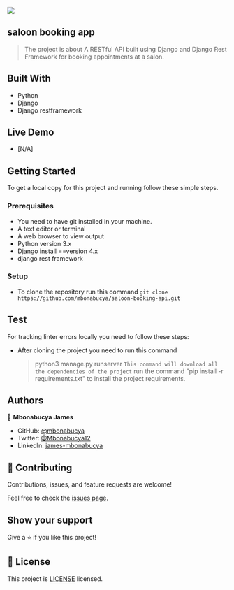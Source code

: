 
![](https://img.shields.io/badge/saloon-blueviolet)

## saloon booking app

> The project is about A RESTful API built using Django and Django Rest Framework for booking appointments at a salon.

## Built With

- Python 
- Django 
- Django restframework

## Live Demo

- [N/A]


## Getting Started

To get a local copy for this project and running follow these simple steps.

### Prerequisites

- You need to have git installed in your machine.
- A text editor or terminal
- A web browser to view output
- Python version 3.x
- Django install ==version 4.x
- django rest framework 

### Setup

- To clone the repository run this command `git clone https://github.com/mbonabucya/saloon-booking-api.git`

## Test

For tracking linter errors locally you need to follow these steps:

- After cloning the project you need to run this command
  > python3 manage.py runserver
   `This command will download all the dependencies of the project`
  >  run the command "pip install -r requirements.txt" to install the project requirements.

## Authors

👤 **Mbonabucya James**

- GitHub: [@mbonabucya](https://github.com/mbonabucya)
- Twitter: [@Mbonabucya12](https://twitter.com/Mbonabucya12)
- LinkedIn: [james-mbonabucya](https://linkedin.com/in/james-mbonabucya)

## 🤝 Contributing

Contributions, issues, and feature requests are welcome!

Feel free to check the [issues page](https://github.com/mbonabucya/saloon-booking-api/issues).

## Show your support

Give a ⭐️ if you like this project!

## 📝 License

This project is [LICENSE](./MIT) licensed.